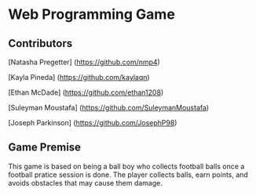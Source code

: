 # Web Programming Game

## Contributors

[Natasha Pregetter] (https://github.com/nmp4)

[Kayla Pineda] (https://github.com/kaylaqn)

[Ethan McDade] (https://github.com/ethan1208)

[Suleyman Moustafa] (https://github.com/SuleymanMoustafa)

[Joseph Parkinson] (https://github.com/JosephP98)


## Game Premise

This game is based on being a ball boy who collects football balls once a football pratice session is done.
The player collects balls, earn points, and avoids obstacles that may cause them damage.

##